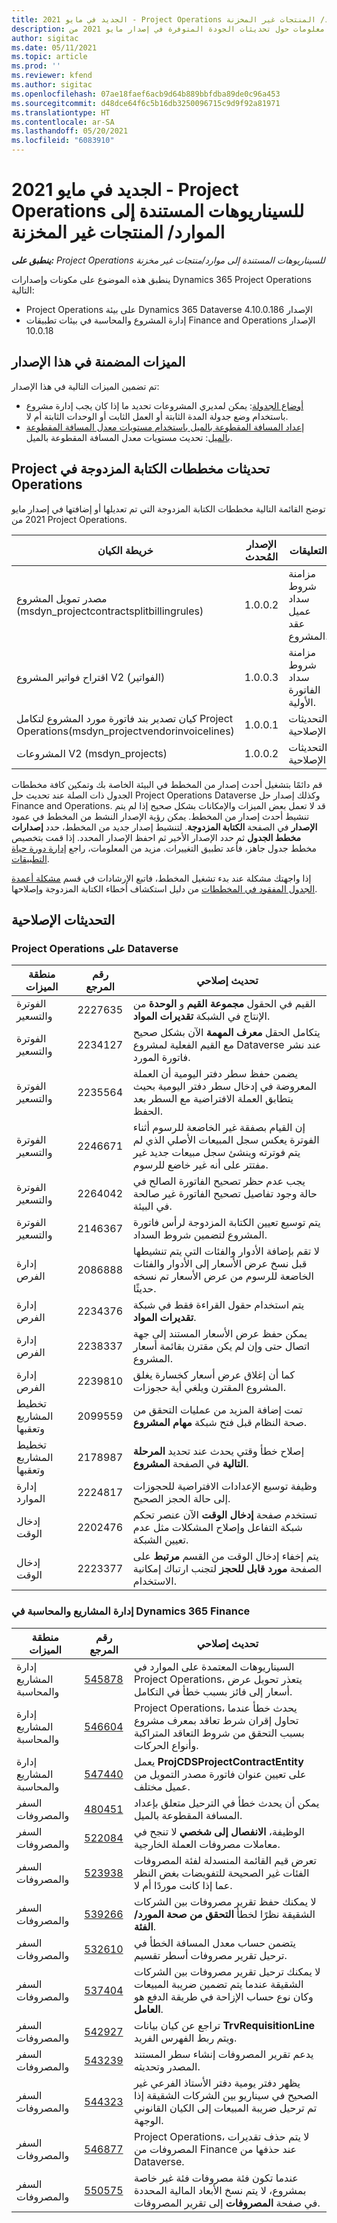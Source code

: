 ```yaml
---
title: الجديد في مايو 2021 - Project Operations للسيناريوهات المستندة إلى الموارد/ المنتجات غير المخزنة
description: يوفر هذا الموضوع معلومات حول تحديثات الجودة المتوفرة في إصدار مايو 2021 من Project Operations للسيناريوهات المستندة إلى الموارد/المنتجات غير المخزنة.
author: sigitac
ms.date: 05/11/2021
ms.topic: article
ms.prod: ''
ms.reviewer: kfend
ms.author: sigitac
ms.openlocfilehash: 07ae18faef6acb9d64b889bbfdba89de0c96a453
ms.sourcegitcommit: d48dce64f6c5b16db3250096715c9d9f92a81971
ms.translationtype: HT
ms.contentlocale: ar-SA
ms.lasthandoff: 05/20/2021
ms.locfileid: "6083910"
---
```

# <a name="whats-new-may-2021---project-operations-for-resourcenon-stocked-based-scenarios"></a>الجديد في مايو 2021 - Project Operations للسيناريوهات المستندة إلى الموارد/ المنتجات غير المخزنة

_**ينطبق على:** Project Operations للسيناريوهات المستندة إلى موارد/منتجات غير مخزنة‬_

ينطبق هذه الموضوع على مكونات وإصدارات Dynamics 365 Project Operations التالية:

- Project Operations على بيئة Dynamics 365 Dataverse الإصدار 4.10.0.186
- إدارة المشروع والمحاسبة في بيئات تطبيقات Finance and Operations الإصدار 10.0.18

## <a name="features-included-in-this-release"></a>الميزات المضمنة في هذا الإصدار

تم تضمين الميزات التالية في هذا الإصدار:

- [أوضاع الجدولة](../project-management/scheduling-modes.md): يمكن لمديري المشروعات تحديد ما إذا كان يجب إدارة مشروع باستخدام وضع جدولة المدة الثابتة أو العمل الثابت أو الوحدات الثابتة أم لا.
- [إعداد المسافة المقطوعة بالميل باستخدام مستويات معدل المسافة المقطوعة بالميل](../expense/set-up-mileage.md): تحديث مستويات معدل المسافة المقطوعة بالميل.

## <a name="project-operations-dual-write-maps-updates"></a>تحديثات مخططات ‏‫الكتابة المزدوجة في Project Operations

توضح القائمة التالية مخططات الكتابة المزدوجة التي تم تعديلها أو إضافتها في إصدار مايو 2021 من Project Operations.

| خريطة الكيان | الإصدار المُحدث | التعليقات |
| --- | --- | --- |
| مصدر تمويل المشروع (msdyn\_projectcontractsplitbillingrules) | 1.0.0.2 | مزامنة شروط سداد عميل عقد المشروع. |
| اقتراح فواتير المشروع V2 (الفواتير) | 1.0.0.3 | مزامنة شروط سداد الفاتورة الأولية. |
| كيان تصدير بند فاتورة مورد المشروع لتكامل Project Operations(msdyn\_projectvendorinvoicelines) | 1.0.0.1 | التحديثات الإصلاحية |
| المشروعات V2 (msdyn\_projects) | 1.0.0.2 | التحديثات الإصلاحية |

قم دائمًا بتشغيل أحدث إصدار من المخطط في البيئة الخاصة بك وتمكين كافة مخططات الجدول ذات الصلة عند تحديث حل Project Operations Dataverse وكذلك إصدار حل Finance and Operations. قد لا تعمل بعض الميزات والإمكانات بشكل صحيح إذا لم يتم تنشيط أحدث إصدار من المخطط. يمكن رؤية الإصدار النشط من المخطط في عمود  **الإصدار**  في الصفحة  **الكتابة المزدوجة**. لتنشيط إصدار جديد من المخطط، حدد **إصدارات مخطط الجدول** ثم حدد الإصدار الأخير ثم احفظ الإصدار المحدد. إذا قمت بتخصيص مخطط جدول جاهز، فأعد تطبيق التغييرات. مزيد من المعلومات، راجع [إدارة دورة حياة التطبيقات](/dynamics365/fin-ops-core/dev-itpro/data-entities/dual-write/app-lifecycle-management.md).

إذا واجهتك مشكلة عند بدء تشغيل المخطط، فاتبع الإرشادات في قسم [مشكلة أعمدة الجدول المفقود في المخططات](/dynamics365/fin-ops-core/dev-itpro/data-entities/dual-write/dual-write-troubleshooting-finops-upgrades.md#missing-table-columns-issue-on-maps) من دليل استكشاف أخطاء الكتابة المزدوجة وإصلاحها.

## <a name="quality-updates"></a>التحديثات الإصلاحية

### <a name="project-operations-on-dataverse"></a>Project Operations على Dataverse

| **منطقة الميزات** | **رقم المرجع** | **تحديث إصلاحي** |
| --- | --- | --- |
| الفوترة والتسعير | 2227635 | القيم في الحقول **مجموعة القيم** و **الوحدة** من الإنتاج في الشبكة **تقديرات المواد**. |
| الفوترة والتسعير | 2234127 | يتكامل الحقل **معرف المهمة** الآن بشكل صحيح مع القيم الفعلية لمشروع Dataverse عند نشر فاتورة المورد. |
| الفوترة والتسعير | 2235564 | يضمن حفظ سطر دفتر اليومية أن العملة المعروضة في إدخال سطر دفتر اليومية بحيث يتطابق العملة الافتراضية مع السطر بعد الحفظ. |
| الفوترة والتسعير | 2246671 | إن القيام بصفقة غير الخاضعة للرسوم أثناء الفوترة يعكس سجل المبيعات الأصلي الذي لم يتم فوترته وينشئ سجل مبيعات جديد غير مفتتر على أنه غير خاضع للرسوم. |
| الفوترة والتسعير | 2264042 | يجب عدم حظر تصحيح الفاتورة الصالح في حالة وجود تفاصيل تصحيح الفاتورة غير صالحة في البيئة. |
| الفوترة والتسعير | 2146367 | يتم توسيع تعيين الكتابة المزدوجة لرأس فاتورة المشروع لتضمين شروط السداد. |
|   إدارة الفرص | 2086888 | لا تقم بإضافة الأدوار والفئات التي يتم تنشيطها قبل نسخ عرض الأسعار إلى الأدوار والفئات الخاضعة للرسوم من عرض الأسعار تم نسخه حديثًا. |
|   إدارة الفرص | 2234376 | يتم استخدام حقول القراءة فقط في شبكة **تقديرات المواد**. |
|   إدارة الفرص | 2238337 | يمكن حفظ عرض الأسعار المستند إلى جهة اتصال حتى وإن لم يكن مقترن بقائمة أسعار المشروع. |
|   إدارة الفرص | 2239810 | كما أن إغلاق عرض أسعار كخسارة يغلق المشروع المقترن ويلغي أية حجوزات. |
| تخطيط المشاريع وتعقبها | 2099559 | تمت إضافة المزيد من عمليات التحقق من صحة النظام قبل فتح شبكة **مهام المشروع**. |
| تخطيط المشاريع وتعقبها | 2178987 | إصلاح خطأ وقتي يحدث عند تحديد **المرحلة التالية** في الصفحة **المشروع**. |
| إدارة الموارد | 2224817 | وظيفة توسيع الإعدادات الافتراضية للحجوزات إلى حالة الحجز الصحيح. |
| إدخال الوقت | 2202476 | تستخدم صفحة **إدخال الوقت** الآن عنصر تحكم شبكة التفاعل وإصلاح المشكلات مثل عدم تعيين الشبكة. |
| إدخال الوقت | 2223377 | يتم إخفاء إدخال الوقت من القسم **مرتبط** على الصفحة **مورد قابل للحجز** لتجنب ارتباك إمكانية الاستخدام. |

### <a name="project-management-and-accounting-in-dynamics-365-finance"></a>إدارة المشاريع والمحاسبة في Dynamics 365 Finance

| منطقة الميزات | رقم المرجع | تحديث إصلاحي |
| --- | --- | --- |
| إدارة المشاريع والمحاسبة | [545878](https://fix.lcs.dynamics.com/Issue/Details/?bugId=545878) | السيناريوهات المعتمدة على الموارد في Project Operations، يتعذر تحويل عرض أسعار إلى فائز بسبب خطأ في التكامل. |
| إدارة المشاريع والمحاسبة | [546604](https://fix.lcs.dynamics.com/Issue/Details/?bugId=546604) | Project Operations، يحدث خطأ عندما تحاول إقران شرط تعاقد بمعرف مشروع بسبب التحقق من شروط التعاقد المتراكبة وأنواع الحركات. |
| إدارة المشاريع والمحاسبة | [547440](https://fix.lcs.dynamics.com/Issue/Details/?bugId=547440) | يعمل **ProjCDSProjectContractEntity** على تعيين عنوان فاتورة مصدر التمويل من عميل مختلف. |
| السفر والمصروفات | [480451](https://fix.lcs.dynamics.com/Issue/Details/?bugId=480451) | يمكن أن يحدث خطأ في الترحيل متعلق بإعداد المسافة المقطوعة بالميل. |
| السفر والمصروفات | [522084](https://fix.lcs.dynamics.com/Issue/Details/?bugId=522084) | الوظيفة، **الانفصال إلى شخصي** لا تنجح في معاملات مصروفات العملة الخارجية. |
| السفر والمصروفات | [523938](https://fix.lcs.dynamics.com/Issue/Details/?bugId=523938) | تعرض قيم القائمة المنسدلة لفئة المصروفات الفئات غير الصحيحة للتفويضات بغض النظر عما إذا كانت موردًا أم لا. |
| السفر والمصروفات | [539266](https://fix.lcs.dynamics.com/Issue/Details/?bugId=539266) | لا يمكنك حفظ تقرير مصروفات بين الشركات الشقيقة نظرًا لخطأ **التحقق من صحة المورد/الفئة**. |
| السفر والمصروفات | [532610](https://fix.lcs.dynamics.com/Issue/Details/?bugId=532610) | يتضمن حساب معدل المسافة الخطأ في ترحيل تقرير مصروفات أسطر تقسيم. |
| السفر والمصروفات | [537404](https://fix.lcs.dynamics.com/Issue/Details/?bugId=537404) | لا يمكنك ترحيل تقرير مصروفات بين الشركات الشقيقة عندما يتم تضمين ضريبة المبيعات وكان نوع حساب الإزاحة في طريقة الدفع هو **العامل**. |
| السفر والمصروفات | [542927](https://fix.lcs.dynamics.com/Issue/Details/?bugId=542927) | تراجع عن كيان بيانات **TrvRequisitionLine** ويتم ربط الفهرس الفريد. |
| السفر والمصروفات | [543239](https://fix.lcs.dynamics.com/Issue/Details/?bugId=543239) | يدعم تقرير المصروفات إنشاء سطر المستند المصدر وتحديثه. |
| السفر والمصروفات | [544323](https://fix.lcs.dynamics.com/Issue/Details/?bugId=544323) | يظهر دفتر يومية دفتر الأستاذ الفرعي غير الصحيح في سيناريو بين الشركات الشقيقة إذا تم ترحيل ضريبة المبيعات إلى الكيان القانوني الوجهة. |
| السفر والمصروفات | [546877](https://fix.lcs.dynamics.com/Issue/Details/?bugId=546877) | Project Operations، لا يتم حذف تقديرات المصروفات من Finance عند حذفها من Dataverse. |
| السفر والمصروفات | [550575](https://fix.lcs.dynamics.com/Issue/Details/?bugId=550575) | عندما تكون فئة مصروفات فئة غير خاصة بمشروع، لا يتم نسخ الأبعاد المالية المحددة في صفحة **المصروفات** إلى تقرير المصروفات. |
